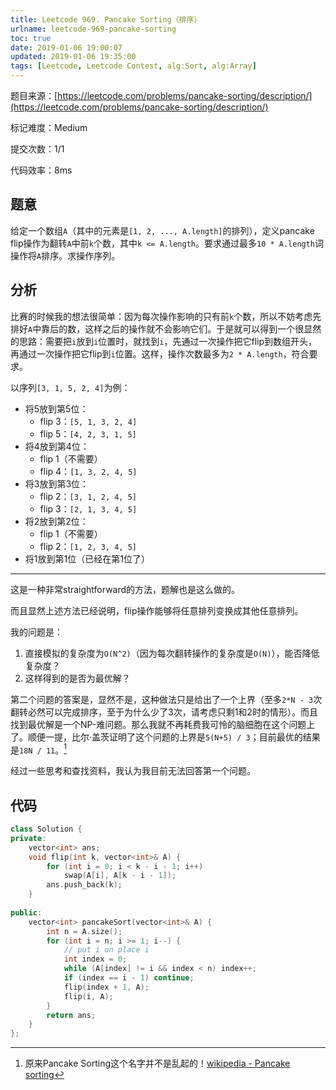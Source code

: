```yaml
---
title: Leetcode 969. Pancake Sorting（排序）
urlname: leetcode-969-pancake-sorting
toc: true
date: 2019-01-06 19:00:07
updated: 2019-01-06 19:35:00
tags: [Leetcode, Leetcode Contest, alg:Sort, alg:Array]
---
```


题目来源：[https://leetcode.com/problems/pancake-sorting/description/](https://leetcode.com/problems/pancake-sorting/description/)

标记难度：Medium

提交次数：1/1

代码效率：8ms

## 题意

给定一个数组`A`（其中的元素是`[1, 2, ..., A.length]`的排列），定义pancake flip操作为翻转`A`中前`k`个数，其中`k <= A.length`。要求通过最多`10 * A.length`词操作将`A`排序。求操作序列。

## 分析

比赛的时候我的想法很简单：因为每次操作影响的只有前`k`个数，所以不妨考虑先排好`A`中靠后的数，这样之后的操作就不会影响它们。于是就可以得到一个很显然的思路：需要把`i`放到`i`位置时，就找到`i`，先通过一次操作把它flip到数组开头，再通过一次操作把它flip到`i`位置。这样，操作次数最多为`2 * A.length`，符合要求。

以序列`[3, 1, 5, 2, 4]`为例：

* 将5放到第5位：
  * flip 3：`[5, 1, 3, 2, 4]`
  * flip 5：`[4, 2, 3, 1, 5]`
* 将4放到第4位：
  * flip 1（不需要）
  * flip 4：`[1, 3, 2, 4, 5]`
* 将3放到第3位：
  * flip 2：`[3, 1, 2, 4, 5]`
  * flip 3：`[2, 1, 3, 4, 5]`
* 将2放到第2位：
  * flip 1（不需要）
  * flip 2：`[1, 2, 3, 4, 5]`
* 将1放到第1位（已经在第1位了）

---

这是一种非常straightforward的方法，题解也是这么做的。

而且显然上述方法已经说明，flip操作能够将任意排列变换成其他任意排列。

我的问题是：

1. 直接模拟的复杂度为`O(N^2)`（因为每次翻转操作的复杂度是`O(N)`），能否降低复杂度？
2. 这样得到的是否为最优解？

第二个问题的答案是，显然不是，这种做法只是给出了一个上界（至多`2*N - 3`次翻转必然可以完成排序，至于为什么少了3次，请考虑只剩1和2时的情形）。而且找到最优解是一个NP-难问题。那么我就不再耗费我可怜的脑细胞在这个问题上了。顺便一提，比尔·盖茨证明了这个问题的上界是`5(N+5) / 3`；目前最优的结果是`18N / 11`。[^wiki]

经过一些思考和查找资料，我认为我目前无法回答第一个问题。

[^wiki]: 原来Pancake Sorting这个名字并不是乱起的！[wikipedia - Pancake sorting](https://en.wikipedia.org/wiki/Pancake_sorting)

## 代码

```cpp
class Solution {
private:
    vector<int> ans;
    void flip(int k, vector<int>& A) {
        for (int i = 0; i < k - i - 1; i++)
            swap(A[i], A[k - i - 1]);
        ans.push_back(k);
    }
    
public:
    vector<int> pancakeSort(vector<int>& A) {
        int n = A.size();
        for (int i = n; i >= 1; i--) {
            // put i on place i
            int index = 0;
            while (A[index] != i && index < n) index++;
            if (index == i - 1) continue;
            flip(index + 1, A);
            flip(i, A);
        }
        return ans;
    }
};
```